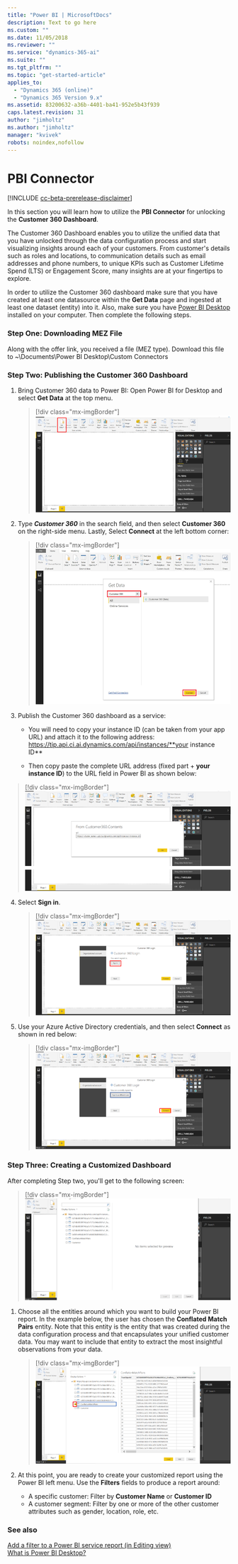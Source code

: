 ```yaml
---
title: "Power BI | MicrosoftDocs"
description: Text to go here
ms.custom: ""
ms.date: 11/05/2018
ms.reviewer: ""
ms.service: "dynamics-365-ai"
ms.suite: ""
ms.tgt_pltfrm: ""
ms.topic: "get-started-article"
applies_to: 
  - "Dynamics 365 (online)"
  - "Dynamics 365 Version 9.x"
ms.assetid: 83200632-a36b-4401-ba41-952e5b43f939
caps.latest.revision: 31
author: "jimholtz"
ms.author: "jimholtz"
manager: "kvivek"
robots: noindex,nofollow
---
```

# PBI Connector

[!INCLUDE [cc-beta-prerelease-disclaimer](../includes/cc-beta-prerelease-disclaimer.md)]

In this section you will learn how to utilize the **PBI Connector** for unlocking the **Customer 360 Dashboard**.

The Customer 360 Dashboard enables you to utilize the unified data that you have unlocked through the data configuration process and start visualizing insights around each of your customers. From customer's details such as roles and locations, to communication details such as email addresses and phone numbers, to unique KPIs such as Customer Lifetime Spend (LTS) or Engagement Score, many insights are at your fingertips to explore. 

In order to utilize the Customer 360 dashboard make sure that you have created at least one datasource within the **Get Data** page and ingested at least one dataset (entity) into it. Also, make sure you have [Power BI Desktop](https://powerbi.microsoft.com/desktop/) installed on your computer. Then complete the following steps.

### Step One: Downloading MEZ File

Along with the offer link, you received a file (MEZ type). Download this file to ~\Documents\Power BI Desktop\Custom Connectors

### Step Two: Publishing the Customer 360 Dashboard
 
 1. Bring Customer 360 data to Power BI: Open Power BI for Desktop and select **Get Data** at the top menu.
 
    > [!div class="mx-imgBorder"] 
    > ![](media/connector-powerbi-get-data.png "Power BI Get Data")

 
 2. Type ***Customer 360*** in the search field, and then select **Customer 360** on the right-side menu. Lastly, Select **Connect** at the left bottom corner:

    > [!div class="mx-imgBorder"] 
    > ![](media/connector-pbi-step-3.png "Power BI Connector")

3. Publish the Customer 360 dashboard as a service: 

   - You will need to copy your instance ID (can be taken from your app URL) and attach it to the following address:
  https://tip.api.ci.ai.dynamics.com/api/instances/**your instance ID**

   - Then copy paste the complete URL address (fixed part + **your instance ID**) to the URL field in Power BI as shown below:

  > [!div class="mx-imgBorder"] 
  > ![](media/connector-copy-instanceid.png "Copy Instance ID")

4. Select **Sign in**.

   > [!div class="mx-imgBorder"] 
   > ![](media/connector-sign-in.png "Sign in to Customer 360")
     
5. Use your Azure Active Directory credentials, and then select **Connect** as shown in red below:
     
   > [!div class="mx-imgBorder"] 
   > ![](media/connector-sign-in-azure-credentials.png "Sign in using Azure credentials")
     
### Step Three: Creating a Customized Dashboard

After completing Step two, you'll get to the following screen:

> [!div class="mx-imgBorder"] 
> ![](media/connector-now-signed-in.png "Signed in to Customer 360")

1. Choose all the entities around which you want to build your Power BI report. In the example below, the user has chosen the **Conflated Match Pairs** entity. Note that this entity is the entity that was created during the data configuration process and that encapsulates your unified customer data. You may want to include that entity to extract the most insightful observations from your data.
   
   > [!div class="mx-imgBorder"] 
   > ![](media/connector-conflated-match-pairs.png "Conflated match pairs")


2. At this point, you are ready to create your customized report using the Power BI left menu. Use the **Filters** fields to produce a report around:

   - A specific customer: Filter by **Customer Name** or **Customer ID**
   - A customer segment: Filter by one or more of the other customer attributes such as gender, location, role, etc.
   
### See also
 [Add a filter to a Power BI service report (in Editing view)](https://docs.microsoft.com/power-bi/power-bi-report-add-filter)<br/>
 [What is Power BI Desktop?](https://docs.microsoft.com/power-bi/desktop-what-is-desktop)
